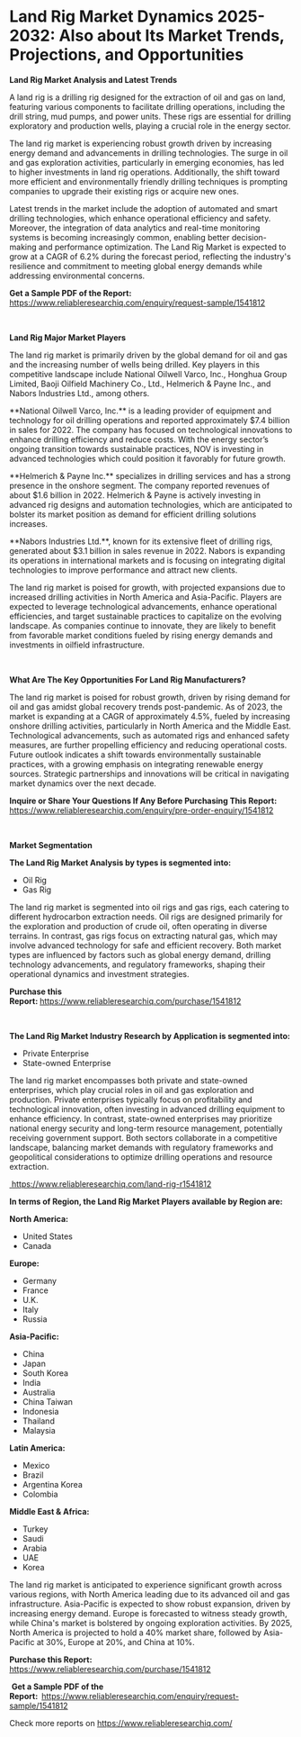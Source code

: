 <p><h1>Land Rig Market Dynamics 2025-2032: Also about Its Market Trends, Projections, and Opportunities</h1></p><p><strong>Land Rig Market Analysis and Latest Trends</strong></p>
<p><p>A land rig is a drilling rig designed for the extraction of oil and gas on land, featuring various components to facilitate drilling operations, including the drill string, mud pumps, and power units. These rigs are essential for drilling exploratory and production wells, playing a crucial role in the energy sector.</p><p>The land rig market is experiencing robust growth driven by increasing energy demand and advancements in drilling technologies. The surge in oil and gas exploration activities, particularly in emerging economies, has led to higher investments in land rig operations. Additionally, the shift toward more efficient and environmentally friendly drilling techniques is prompting companies to upgrade their existing rigs or acquire new ones.</p><p>Latest trends in the market include the adoption of automated and smart drilling technologies, which enhance operational efficiency and safety. Moreover, the integration of data analytics and real-time monitoring systems is becoming increasingly common, enabling better decision-making and performance optimization. The Land Rig Market is expected to grow at a CAGR of 6.2% during the forecast period, reflecting the industry's resilience and commitment to meeting global energy demands while addressing environmental concerns.</p></p>
<p><strong>Get a Sample PDF of the Report:&nbsp;</strong> <a href="https://www.reliableresearchiq.com/enquiry/request-sample/1541812?utm_campaign=1170&utm_medium=2&utm_source=Github&utm_content=ia&utm_term=20022025&utm_id=land-rig">https://www.reliableresearchiq.com/enquiry/request-sample/1541812</a></p>
<p>&nbsp;</p>
<p><strong>Land Rig Major Market Players</strong></p>
<p><p>The land rig market is primarily driven by the global demand for oil and gas and the increasing number of wells being drilled. Key players in this competitive landscape include National Oilwell Varco, Inc., Honghua Group Limited, Baoji Oilfield Machinery Co., Ltd., Helmerich & Payne Inc., and Nabors Industries Ltd., among others.</p><p>**National Oilwell Varco, Inc.** is a leading provider of equipment and technology for oil drilling operations and reported approximately $7.4 billion in sales for 2022. The company has focused on technological innovations to enhance drilling efficiency and reduce costs. With the energy sector’s ongoing transition towards sustainable practices, NOV is investing in advanced technologies which could position it favorably for future growth.</p><p>**Helmerich & Payne Inc.** specializes in drilling services and has a strong presence in the onshore segment. The company reported revenues of about $1.6 billion in 2022. Helmerich & Payne is actively investing in advanced rig designs and automation technologies, which are anticipated to bolster its market position as demand for efficient drilling solutions increases.</p><p>**Nabors Industries Ltd.**, known for its extensive fleet of drilling rigs, generated about $3.1 billion in sales revenue in 2022. Nabors is expanding its operations in international markets and is focusing on integrating digital technologies to improve performance and attract new clients.</p><p>The land rig market is poised for growth, with projected expansions due to increased drilling activities in North America and Asia-Pacific. Players are expected to leverage technological advancements, enhance operational efficiencies, and target sustainable practices to capitalize on the evolving landscape. As companies continue to innovate, they are likely to benefit from favorable market conditions fueled by rising energy demands and investments in oilfield infrastructure.</p></p>
<p>&nbsp;</p>
<p><strong>What Are The Key Opportunities For Land Rig Manufacturers?</strong></p>
<p><p>The land rig market is poised for robust growth, driven by rising demand for oil and gas amidst global recovery trends post-pandemic. As of 2023, the market is expanding at a CAGR of approximately 4.5%, fueled by increasing onshore drilling activities, particularly in North America and the Middle East. Technological advancements, such as automated rigs and enhanced safety measures, are further propelling efficiency and reducing operational costs. Future outlook indicates a shift towards environmentally sustainable practices, with a growing emphasis on integrating renewable energy sources. Strategic partnerships and innovations will be critical in navigating market dynamics over the next decade.</p></p>
<p><strong>Inquire or Share Your Questions If Any Before Purchasing This Report:</strong> <a href="https://www.reliableresearchiq.com/enquiry/pre-order-enquiry/1541812?utm_campaign=1170&utm_medium=2&utm_source=Github&utm_content=ia&utm_term=20022025&utm_id=land-rig">https://www.reliableresearchiq.com/enquiry/pre-order-enquiry/1541812</a></p>
<p>&nbsp;</p>
<p><strong>Market Segmentation</strong></p>
<p><strong>The Land Rig Market Analysis by types is segmented into:</strong></p>
<p><ul><li>Oil Rig</li><li>Gas Rig</li></ul></p>
<p><p>The land rig market is segmented into oil rigs and gas rigs, each catering to different hydrocarbon extraction needs. Oil rigs are designed primarily for the exploration and production of crude oil, often operating in diverse terrains. In contrast, gas rigs focus on extracting natural gas, which may involve advanced technology for safe and efficient recovery. Both market types are influenced by factors such as global energy demand, drilling technology advancements, and regulatory frameworks, shaping their operational dynamics and investment strategies.</p></p>
<p><strong>Purchase this Report:&nbsp;</strong><a href="https://www.reliableresearchiq.com/purchase/1541812?utm_campaign=1170&utm_medium=2&utm_source=Github&utm_content=ia&utm_term=20022025&utm_id=land-rig">https://www.reliableresearchiq.com/purchase/1541812</a></p>
<p>&nbsp;</p>
<p><strong>The Land Rig Market Industry Research by Application is segmented into:</strong></p>
<p><ul><li>Private Enterprise</li><li>State-owned Enterprise</li></ul></p>
<p><p>The land rig market encompasses both private and state-owned enterprises, which play crucial roles in oil and gas exploration and production. Private enterprises typically focus on profitability and technological innovation, often investing in advanced drilling equipment to enhance efficiency. In contrast, state-owned enterprises may prioritize national energy security and long-term resource management, potentially receiving government support. Both sectors collaborate in a competitive landscape, balancing market demands with regulatory frameworks and geopolitical considerations to optimize drilling operations and resource extraction.</p></p>
<p><a href="https://www.reliableresearchiq.com/land-rig-r1541812?utm_campaign=1170&utm_medium=2&utm_source=Github&utm_content=ia&utm_term=20022025&utm_id=land-rig">&nbsp;https://www.reliableresearchiq.com/land-rig-r1541812</a></p>
<p><strong>In terms of Region, the Land Rig Market Players available by Region are:</strong></p>
<p>
    <p> <strong> North America: </strong>
        <ul>
            <li>United States</li>
            <li>Canada</li>
        </ul>
        </p> 
    <p> <strong> Europe: </strong>
        <ul>
            <li>Germany</li>
            <li>France</li>
            <li>U.K.</li>
            <li>Italy</li>
            <li>Russia</li>
        </ul>
        </p> 
    <p> <strong> Asia-Pacific: </strong>
        <ul>
            <li>China</li>
            <li>Japan</li>
            <li>South Korea</li>
            <li>India</li>
            <li>Australia</li>
            <li>China Taiwan</li>
            <li>Indonesia</li>
            <li>Thailand</li>
            <li>Malaysia</li>
        </ul>
        </p> 
    <p> <strong> Latin America: </strong>
        <ul>
            <li>Mexico</li>
            <li>Brazil</li>
            <li>Argentina Korea</li>
            <li>Colombia</li>
        </ul>
        </p> 
    <p> <strong> Middle East & Africa: </strong>
        <ul>
            <li>Turkey</li>
            <li>Saudi</li>
            <li>Arabia</li>
            <li>UAE</li>
            <li>Korea</li>
        </ul>
    </p>
    </p>
<p><p>The land rig market is anticipated to experience significant growth across various regions, with North America leading due to its advanced oil and gas infrastructure. Asia-Pacific is expected to show robust expansion, driven by increasing energy demand. Europe is forecasted to witness steady growth, while China's market is bolstered by ongoing exploration activities. By 2025, North America is projected to hold a 40% market share, followed by Asia-Pacific at 30%, Europe at 20%, and China at 10%.</p></p>
<p><strong>Purchase this Report: </strong><a href="https://www.reliableresearchiq.com/purchase/1541812?utm_campaign=1170&utm_medium=2&utm_source=Github&utm_content=ia&utm_term=20022025&utm_id=land-rig">https://www.reliableresearchiq.com/purchase/1541812</a></p>
<p>&nbsp;<strong>Get a Sample PDF of the Report:&nbsp;&nbsp;</strong><a href="https://www.reliableresearchiq.com/enquiry/request-sample/1541812?utm_campaign=1170&utm_medium=2&utm_source=Github&utm_content=ia&utm_term=20022025&utm_id=land-rig">https://www.reliableresearchiq.com/enquiry/request-sample/1541812</a></p>
<p><strong></strong></p>
<p>Check more reports on <a href="https://www.reliableresearchiq.com/?utm_campaign=1170&utm_medium=2&utm_source=Github&utm_content=ia&utm_term=20022025&utm_id=land-rig">https://www.reliableresearchiq.com/</a></p>